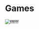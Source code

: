 # Games
![ffffff](https://user-images.githubusercontent.com/114372854/230671868-d97cdf4f-3e3f-43a8-b2b4-d20abbd8331b.png)
